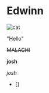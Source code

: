 <html>
  
  <head></head>
  
# Edwinn

<body>
  
  ![cat](https://i.pinimg.com/474x/65/11/b7/6511b73fd51f054d5daa2720dbaf38a8--ugly-dogs-pet-pictures.jpg)
    
  "Hello"

~~MALACHI~~
  
  **josh**
  
  *josh*

- []

</body>

</html>
